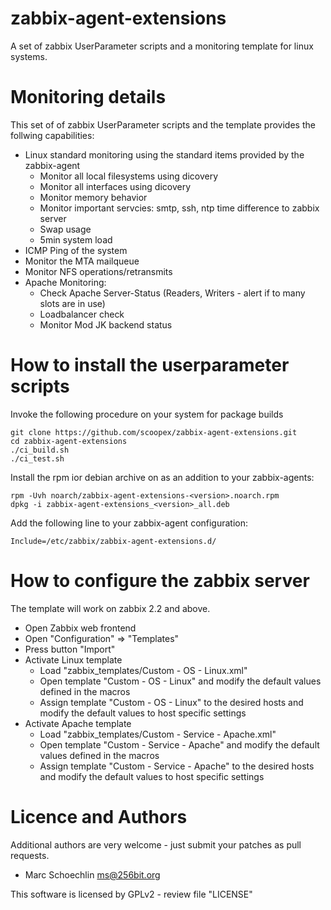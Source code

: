 zabbix-agent-extensions
=======================

A set of zabbix UserParameter scripts and a monitoring template for linux systems.


# Monitoring details

This set of of zabbix UserParameter scripts and the template provides the follwing capabilities:

 * Linux standard monitoring using the standard items provided by the zabbix-agent
   * Monitor all local filesystems using dicovery
   * Monitor all interfaces using dicovery
   * Monitor memory behavior
   * Monitor important servcies: smtp, ssh, ntp time difference to zabbix server
   * Swap usage
   * 5min system load
 * ICMP Ping of the system
 * Monitor the MTA mailqueue
 * Monitor NFS operations/retransmits
 * Apache Monitoring:
   * Check Apache Server-Status (Readers, Writers - alert if to many slots are in use)
   * Loadbalancer check
   * Monitor Mod JK backend status

# How to install the userparameter scripts

Invoke the following procedure on your system for package builds
```
git clone https://github.com/scoopex/zabbix-agent-extensions.git
cd zabbix-agent-extensions
./ci_build.sh
./ci_test.sh
```

Install the rpm ior debian archive on as an addition to your zabbix-agents:
```
rpm -Uvh noarch/zabbix-agent-extensions-<version>.noarch.rpm
dpkg -i zabbix-agent-extensions_<version>_all.deb
```

Add the following line to your zabbix-agent configuration:
```
Include=/etc/zabbix/zabbix-agent-extensions.d/
```

# How to configure the zabbix server

The template will work on zabbix 2.2 and above.

 * Open Zabbix web frontend
 * Open "Configuration" => "Templates"
 * Press button "Import"
 * Activate Linux template
   * Load "zabbix_templates/Custom - OS - Linux.xml"
   * Open template "Custom - OS - Linux" and modify the default values defined in the macros
   * Assign template "Custom - OS - Linux" to the desired hosts and modify the default values to host specific settings
 * Activate Apache template
   * Load "zabbix_templates/Custom - Service - Apache.xml"
   * Open template "Custom - Service - Apache" and modify the default values defined in the macros
   * Assign template "Custom - Service - Apache" to the desired hosts and modify the default values to host specific settings


# Licence and Authors

Additional authors are very welcome - just submit your patches as pull requests.

  * Marc Schoechlin <ms@256bit.org>
 
This software is licensed by GPLv2 - review file "LICENSE"
